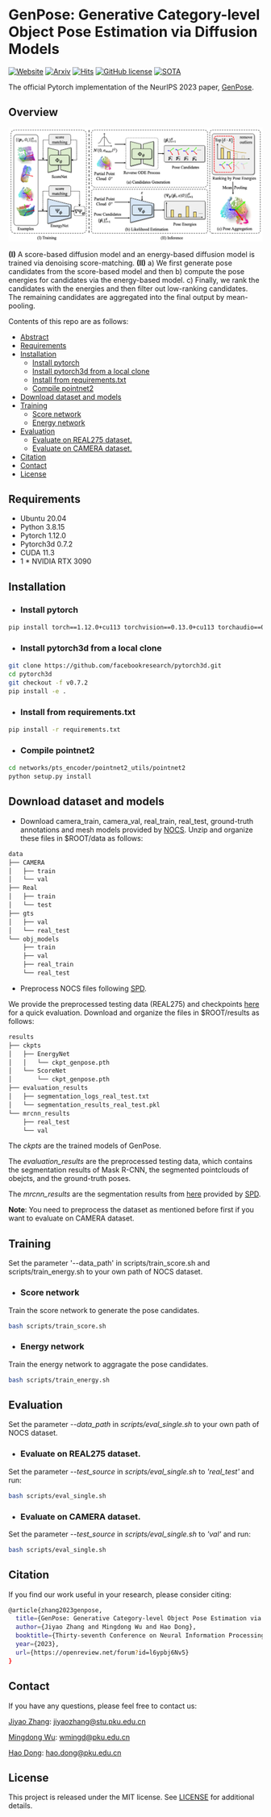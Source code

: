 # GenPose: Generative Category-level Object Pose Estimation via Diffusion Models


[![Website](https://img.shields.io/badge/Website-orange.svg )](https://sites.google.com/view/genpose)
[![Arxiv](https://img.shields.io/badge/Arxiv-green.svg )](https://arxiv.org/pdf/2306.10531.pdf)
[![Hits](https://hits.seeyoufarm.com/api/count/incr/badge.svg?url=https%3A%2F%2Fgithub.com%2FJiyao06%2FGenPose&count_bg=%2379C83D&title_bg=%23555555&icon=&icon_color=%23E7E7E7&title=hits&edge_flat=false)](https://hits.seeyoufarm.com)
[![GitHub license](https://img.shields.io/badge/License-Apache2.0-blue.svg)](https://github.com/Jiyao06/GenPose/blob/main/LICENSE)
[![SOTA](https://img.shields.io/endpoint.svg?url=https://paperswithcode.com/badge/genpose-generative-category-level-object-pose/6d-pose-estimation-using-rgbd-on-real275)](https://paperswithcode.com/sota/6d-pose-estimation-using-rgbd-on-real275?p=genpose-generative-category-level-object-pose)

The official Pytorch implementation of the NeurIPS 2023 paper, [GenPose](https://arxiv.org/pdf/2306.10531.pdf).

## Overview

![Pipeline](./assets/pipeline.png)

**(I)** A score-based diffusion model and an energy-based diffusion model is trained via denoising score-matching. 
**(II)** a) We first generate pose candidates from the score-based model and then b) compute the pose energies for candidates via the energy-based model. 
c) Finally, we rank the candidates with the energies and then filter out low-ranking candidates. 
The remaining candidates are aggregated into the final output by mean-pooling.

Contents of this repo are as follows:
<!-- - [GenPose: Generative Category-level Object Pose Estimation via Diffusion Models](#genpose--generative-category-level-object-pose-estimation-via-diffusion-models) -->
* [Abstract](#abstract)
* [Requirements](#requirements)
* [Installation](#installation)
  + [Install pytorch](#install-pytorch)
  + [Install pytorch3d from a local clone](#install-pytorch3d-from-a-local-clone)
  + [Install from requirements.txt](#install-from-requirementstxt)
  + [Compile pointnet2](#compile-pointnet2)
* [Download dataset and models](#download-dataset-and-models)
* [Training](#training)
  + [Score network](#score-network)
  + [Energy network](#energy-network)
* [Evaluation](#evaluation)
  + [Evaluate on REAL275 dataset.](#evaluate-on-real275-dataset)
  + [Evaluate on CAMERA dataset.](#evaluate-on-camera-dataset)
* [Citation](#citation)
* [Contact](#contact)
* [License](#license)

## Requirements
- Ubuntu 20.04
- Python 3.8.15
- Pytorch 1.12.0
- Pytorch3d 0.7.2
- CUDA 11.3
- 1 * NVIDIA RTX 3090

## Installation

- ### Install pytorch
``` bash
pip install torch==1.12.0+cu113 torchvision==0.13.0+cu113 torchaudio==0.12.0 --extra-index-url https://download.pytorch.org/whl/cu113
```


- ### Install pytorch3d from a local clone
``` bash
git clone https://github.com/facebookresearch/pytorch3d.git
cd pytorch3d
git checkout -f v0.7.2
pip install -e .
```

- ### Install from requirements.txt
``` bash
pip install -r requirements.txt 
```

- ### Compile pointnet2
``` bash
cd networks/pts_encoder/pointnet2_utils/pointnet2
python setup.py install
```

## Download dataset and models
- Download camera_train, camera_val, real_train, real_test, ground-truth annotations and mesh models provided by <a href ="https://github.com/hughw19/NOCS_CVPR2019">NOCS</a>. Unzip and organize these files in $ROOT/data as follows:
``` bash
data
├── CAMERA
│   ├── train
│   └── val
├── Real
│   ├── train
│   └── test
├── gts
│   ├── val
│   └── real_test
└── obj_models
    ├── train
    ├── val
    ├── real_train
    └── real_test
```

- Preprocess NOCS files following <a  href ="https://github.com/mentian/object-deformnet">SPD</a>. 

We provide the preprocessed testing data (REAL275) and checkpoints <a href="https://drive.google.com/file/d/1UrSVb7qYIOGWSB4z6W8IrBdRm-8M0Q-N/view?usp=sharing">here</a> for a quick evaluation. Download and organize the files in $ROOT/results as follows:
``` bash
results
├── ckpts
│   ├── EnergyNet
│   │   └── ckpt_genpose.pth
│   └── ScoreNet
│       └── ckpt_genpose.pth
├── evaluation_results
│   ├── segmentation_logs_real_test.txt
│   └── segmentation_results_real_test.pkl
└── mrcnn_results
    ├── real_test
    └── val
```
The *ckpts* are the trained models of GenPose.

The *evaluation_results* are the preprocessed testing data, which contains the segmentation results of Mask R-CNN, the segmented pointclouds of obejcts, and the ground-truth poses. 
  
The *mrcnn_results* are the segmentation results from <a href="https://drive.google.com/file/d/1p72NdY4Bie_sra9U8zoUNI4fTrQZdbnc/view">here</a> provided by <a href="https://github.com/mentian/object-deformnet">SPD</a>.

**Note**: You need to preprocess the dataset as mentioned before first if you want to evaluate on CAMERA dataset.

## Training
Set the parameter '--data_path' in scripts/train_score.sh and scripts/train_energy.sh to your own path of NOCS dataset.

- ### Score network
Train the score network to generate the pose candidates.
``` bash
bash scripts/train_score.sh
```
- ### Energy network
Train the energy network to aggragate the pose candidates.
``` bash
bash scripts/train_energy.sh
```

## Evaluation
Set the parameter *--data_path* in *scripts/eval_single.sh* to your own path of NOCS dataset.

- ### Evaluate on REAL275 dataset.
Set the parameter *--test_source* in *scripts/eval_single.sh* to *'real_test'* and run:
``` bash
bash scripts/eval_single.sh
```
- ### Evaluate on CAMERA dataset.
Set the parameter *--test_source* in *scripts/eval_single.sh* to *'val'* and run:
``` bash
bash scripts/eval_single.sh
```

## Citation
If you find our work useful in your research, please consider citing:
``` bash
@article{zhang2023genpose,
  title={GenPose: Generative Category-level Object Pose Estimation via Diffusion Models},
  author={Jiyao Zhang and Mingdong Wu and Hao Dong},
  booktitle={Thirty-seventh Conference on Neural Information Processing Systems},
  year={2023},
  url={https://openreview.net/forum?id=l6ypbj6Nv5}
}
```

## Contact
If you have any questions, please feel free to contact us:

[Jiyao Zhang](https://jiyao06.github.io/): [jiyaozhang@stu.pku.edu.cn](mailto:jiyaozhang@stu.pku.edu.cn)

[Mingdong Wu](https://aaronanima.github.io/): [wmingd@pku.edu.cn](mailto:wmingd@pku.edu.cn)

[Hao Dong](https://zsdonghao.github.io/): [hao.dong@pku.edu.cn](mailto:hao.dong@pku.edu.cn)

## License
This project is released under the MIT license. See [LICENSE](LICENSE) for additional details.
